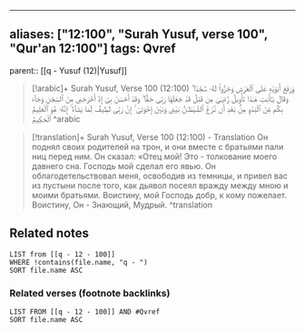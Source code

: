 
---
aliases: ["12:100", "Surah Yusuf, verse 100", "Qur'an 12:100"]
tags: Qvref
---

parent:: [[q - Yusuf (12)|Yusuf]]

> [!arabic]+ Surah Yusuf, Verse 100 (12:100)
> <span class="quran-arabic">وَرَفَعَ أَبَوَيْهِ عَلَى ٱلْعَرْشِ وَخَرُّوا۟ لَهُۥ سُجَّدًا ۖ وَقَالَ يَـٰٓأَبَتِ هَـٰذَا تَأْوِيلُ رُءْيَـٰىَ مِن قَبْلُ قَدْ جَعَلَهَا رَبِّى حَقًّا ۖ وَقَدْ أَحْسَنَ بِىٓ إِذْ أَخْرَجَنِى مِنَ ٱلسِّجْنِ وَجَآءَ بِكُم مِّنَ ٱلْبَدْوِ مِنۢ بَعْدِ أَن نَّزَغَ ٱلشَّيْطَـٰنُ بَيْنِى وَبَيْنَ إِخْوَتِىٓ ۚ إِنَّ رَبِّى لَطِيفٌ لِّمَا يَشَآءُ ۚ إِنَّهُۥ هُوَ ٱلْعَلِيمُ ٱلْحَكِيمُ</span>
^arabic

> [!translation]+ Surah Yusuf, Verse 100 (12:100) - Translation
> Он поднял своих родителей на трон, и они вместе с братьями пали ниц перед ним. Он сказал: «Отец мой! Это - толкование моего давнего сна. Господь мой сделал его явью. Он облагодетельствовал меня, освободив из темницы, и привел вас из пустыни после того, как дьявол посеял вражду между мною и моими братьями. Воистину, мой Господь добр, к кому пожелает. Воистину, Он - Знающий, Мудрый.
^translation



## Related notes
```dataview
LIST from [[q - 12 - 100]]
WHERE !contains(file.name, "q - ")
SORT file.name ASC
```

### Related verses (footnote backlinks)
```dataview
LIST FROM [[q - 12 - 100]] AND #Qvref
SORT file.name ASC
```

